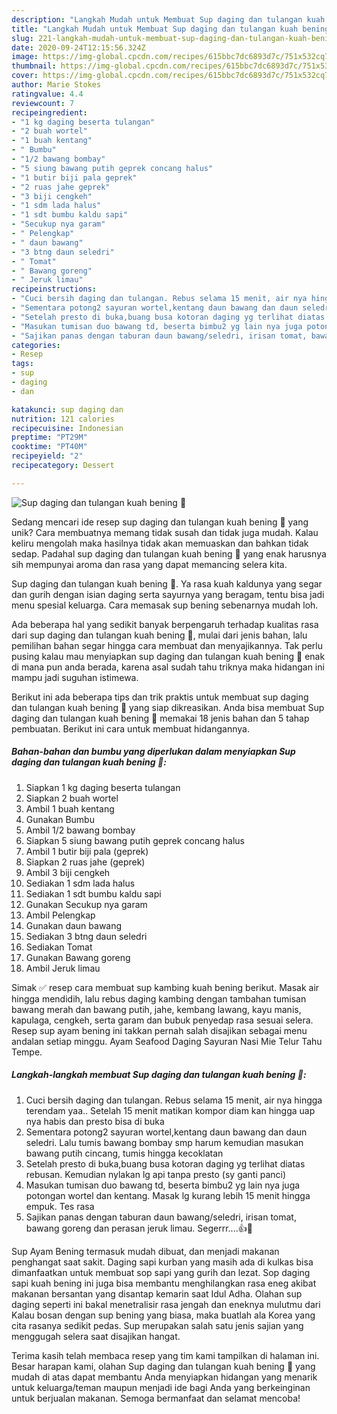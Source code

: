 ```yaml
---
description: "Langkah Mudah untuk Membuat Sup daging dan tulangan kuah bening 🍵, Enak"
title: "Langkah Mudah untuk Membuat Sup daging dan tulangan kuah bening 🍵, Enak"
slug: 221-langkah-mudah-untuk-membuat-sup-daging-dan-tulangan-kuah-bening-enak
date: 2020-09-24T12:15:56.324Z
image: https://img-global.cpcdn.com/recipes/615bbc7dc6893d7c/751x532cq70/sup-daging-dan-tulangan-kuah-bening-🍵-foto-resep-utama.jpg
thumbnail: https://img-global.cpcdn.com/recipes/615bbc7dc6893d7c/751x532cq70/sup-daging-dan-tulangan-kuah-bening-🍵-foto-resep-utama.jpg
cover: https://img-global.cpcdn.com/recipes/615bbc7dc6893d7c/751x532cq70/sup-daging-dan-tulangan-kuah-bening-🍵-foto-resep-utama.jpg
author: Marie Stokes
ratingvalue: 4.4
reviewcount: 7
recipeingredient:
- "1 kg daging beserta tulangan"
- "2 buah wortel"
- "1 buah kentang"
- " Bumbu"
- "1/2 bawang bombay"
- "5 siung bawang putih geprek concang halus"
- "1 butir biji pala geprek"
- "2 ruas jahe geprek"
- "3 biji cengkeh"
- "1 sdm lada halus"
- "1 sdt bumbu kaldu sapi"
- "Secukup nya garam"
- " Pelengkap"
- " daun bawang"
- "3 btng daun seledri"
- " Tomat"
- " Bawang goreng"
- " Jeruk limau"
recipeinstructions:
- "Cuci bersih daging dan tulangan. Rebus selama 15 menit, air nya hingga terendam yaa.. Setelah 15 menit matikan kompor diam kan hingga uap nya habis dan presto bisa di buka"
- "Sementara potong2 sayuran wortel,kentang daun bawang dan daun seledri. Lalu tumis bawang bombay smp harum kemudian masukan bawang putih cincang, tumis hingga kecoklatan"
- "Setelah presto di buka,buang busa kotoran daging yg terlihat diatas rebusan. Kemudian nylakan lg api tanpa presto (sy ganti panci)"
- "Masukan tumisan duo bawang td, beserta bimbu2 yg lain nya juga potongan wortel dan kentang. Masak lg kurang lebih 15 menit hingga empuk. Tes rasa"
- "Sajikan panas dengan taburan daun bawang/seledri, irisan tomat, bawang goreng dan perasan jeruk limau. Segerrr....👍🥣"
categories:
- Resep
tags:
- sup
- daging
- dan

katakunci: sup daging dan 
nutrition: 121 calories
recipecuisine: Indonesian
preptime: "PT29M"
cooktime: "PT40M"
recipeyield: "2"
recipecategory: Dessert

---
```



![Sup daging dan tulangan kuah bening 🍵](https://img-global.cpcdn.com/recipes/615bbc7dc6893d7c/751x532cq70/sup-daging-dan-tulangan-kuah-bening-🍵-foto-resep-utama.jpg)

Sedang mencari ide resep sup daging dan tulangan kuah bening 🍵 yang unik? Cara membuatnya memang tidak susah dan tidak juga mudah. Kalau keliru mengolah maka hasilnya tidak akan memuaskan dan bahkan tidak sedap. Padahal sup daging dan tulangan kuah bening 🍵 yang enak harusnya sih mempunyai aroma dan rasa yang dapat memancing selera kita.

Sup daging dan tulangan kuah bening 🍵. Ya rasa kuah kaldunya yang segar dan gurih dengan isian daging serta sayurnya yang beragam, tentu bisa jadi menu spesial keluarga. Cara memasak sup bening sebenarnya mudah loh.

Ada beberapa hal yang sedikit banyak berpengaruh terhadap kualitas rasa dari sup daging dan tulangan kuah bening 🍵, mulai dari jenis bahan, lalu pemilihan bahan segar hingga cara membuat dan menyajikannya. Tak perlu pusing kalau mau menyiapkan sup daging dan tulangan kuah bening 🍵 enak di mana pun anda berada, karena asal sudah tahu triknya maka hidangan ini mampu jadi suguhan istimewa.


Berikut ini ada beberapa tips dan trik praktis untuk membuat sup daging dan tulangan kuah bening 🍵 yang siap dikreasikan. Anda bisa membuat Sup daging dan tulangan kuah bening 🍵 memakai 18 jenis bahan dan 5 tahap pembuatan. Berikut ini cara untuk membuat hidangannya.

<!--inarticleads1-->

##### Bahan-bahan dan bumbu yang diperlukan dalam menyiapkan Sup daging dan tulangan kuah bening 🍵:

1. Siapkan 1 kg daging beserta tulangan
1. Siapkan 2 buah wortel
1. Ambil 1 buah kentang
1. Gunakan  Bumbu
1. Ambil 1/2 bawang bombay
1. Siapkan 5 siung bawang putih geprek concang halus
1. Ambil 1 butir biji pala (geprek)
1. Siapkan 2 ruas jahe (geprek)
1. Ambil 3 biji cengkeh
1. Sediakan 1 sdm lada halus
1. Sediakan 1 sdt bumbu kaldu sapi
1. Gunakan Secukup nya garam
1. Ambil  Pelengkap
1. Gunakan  daun bawang
1. Sediakan 3 btng daun seledri
1. Sediakan  Tomat
1. Gunakan  Bawang goreng
1. Ambil  Jeruk limau


Simak ✅ resep cara membuat sup kambing kuah bening berikut. Masak air hingga mendidih, lalu rebus daging kambing dengan tambahan tumisan bawang merah dan bawang putih, jahe, kembang lawang, kayu manis, kapulaga, cengkeh, serta garam dan bubuk penyedap rasa sesuai selera. Resep sup ayam bening ini takkan pernah salah disajikan sebagai menu andalan setiap minggu. Ayam Seafood Daging Sayuran Nasi Mie Telur Tahu Tempe. 

<!--inarticleads2-->

##### Langkah-langkah membuat Sup daging dan tulangan kuah bening 🍵:

1. Cuci bersih daging dan tulangan. Rebus selama 15 menit, air nya hingga terendam yaa.. Setelah 15 menit matikan kompor diam kan hingga uap nya habis dan presto bisa di buka
1. Sementara potong2 sayuran wortel,kentang daun bawang dan daun seledri. Lalu tumis bawang bombay smp harum kemudian masukan bawang putih cincang, tumis hingga kecoklatan
1. Setelah presto di buka,buang busa kotoran daging yg terlihat diatas rebusan. Kemudian nylakan lg api tanpa presto (sy ganti panci)
1. Masukan tumisan duo bawang td, beserta bimbu2 yg lain nya juga potongan wortel dan kentang. Masak lg kurang lebih 15 menit hingga empuk. Tes rasa
1. Sajikan panas dengan taburan daun bawang/seledri, irisan tomat, bawang goreng dan perasan jeruk limau. Segerrr....👍🥣


Sup Ayam Bening termasuk mudah dibuat, dan menjadi makanan penghangat saat sakit. Daging sapi kurban yang masih ada di kulkas bisa dimanfaatkan untuk membuat sop sapi yang gurih dan lezat. Sop daging sapi kuah bening ini juga bisa membantu menghilangkan rasa eneg akibat makanan bersantan yang disantap kemarin saat Idul Adha. Olahan sup daging seperti ini bakal menetralisir rasa jengah dan eneknya mulutmu dari Kalau bosan dengan sup bening yang biasa, maka buatlah ala Korea yang cita rasanya sedikit pedas. Sup merupakan salah satu jenis sajian yang menggugah selera saat disajikan hangat. 

Terima kasih telah membaca resep yang tim kami tampilkan di halaman ini. Besar harapan kami, olahan Sup daging dan tulangan kuah bening 🍵 yang mudah di atas dapat membantu Anda menyiapkan hidangan yang menarik untuk keluarga/teman maupun menjadi ide bagi Anda yang berkeinginan untuk berjualan makanan. Semoga bermanfaat dan selamat mencoba!
